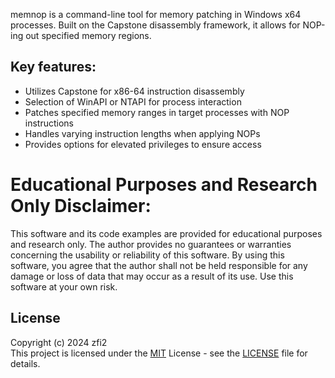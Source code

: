 memnop is a command-line tool for memory patching in Windows x64 processes. Built on the Capstone disassembly framework, it allows for NOP-ing out specified memory regions.

## Key features:
- Utilizes Capstone for x86-64 instruction disassembly
- Selection of WinAPI or NTAPI for process interaction
- Patches specified memory ranges in target processes with NOP instructions
- Handles varying instruction lengths when applying NOPs
- Provides options for elevated privileges to ensure access

# Educational Purposes and Research Only Disclaimer:
This software and its code examples are provided for educational purposes and research only.
The author provides no guarantees or warranties concerning the usability or reliability of
this software. By using this software, you agree that the author shall not be held responsible
for any damage or loss of data that may occur as a result of its use. Use this software at your
own risk.

## License

Copyright (c) 2024 zfi2\
This project is licensed under the [MIT](https://opensource.org/license/mit/) License - see the [LICENSE](LICENSE) file for details.
